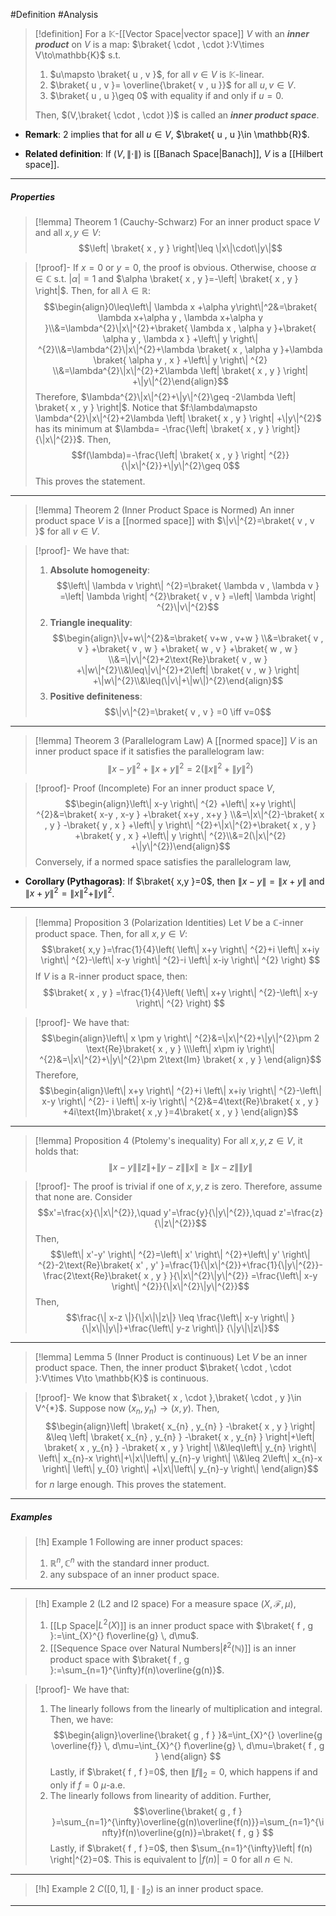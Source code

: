 #Definition #Analysis 
> [!definition]
> For a $\mathbb{K}$-[[Vector Space|vector space]] $V$ with an ***inner product*** on $V$ is a map: $\braket{ \cdot , \cdot }:V\times V\to\mathbb{K}$ s.t. 
> 1. $u\mapsto \braket{ u , v }$, for all $v\in V$ is $\mathbb{K}$-linear.
> 2. $\braket{ u , v }= \overline{\braket{ v , u }}$ for all $u,v\in V$.
> 3. $\braket{ u , u }\geq 0$ with equality if and only if $u=0$.
> 
> Then, $(V,\braket{ \cdot , \cdot })$ is called an ***inner product space***.

- **Remark**: 2 implies that for all $u\in V$, $\braket{ u , u }\in \mathbb{R}$. 

- **Related definition**: If $(V,\|\cdot\|)$ is [[Banach Space|Banach]], $V$ is a [[Hilbert space]].

---
##### Properties
> [!lemma] Theorem 1 (Cauchy-Schwarz)
> For an inner product space $V$ and all $x,y\in V$: $$\left| \braket{ x , y } \right|\leq \|x\|\cdot\|y\|$$

> [!proof]-
> If $x=0$ or $y=0$, the proof is obvious. Otherwise, choose $\alpha\in \mathbb{C}$ s.t. $\left| \alpha \right|=1$ and $\alpha \braket{ x , y }=-\left| \braket{ x , y } \right|$. Then, for all $\lambda\in \mathbb{R}$:$$\begin{align}0\leq\left\| \lambda x +\alpha y\right\|^2&=\braket{ \lambda x+\alpha y , \lambda x+\alpha y }\\&=\lambda^{2}\|x\|^{2}+\braket{ \lambda x , \alpha y }+\braket{ \alpha y , \lambda x } +\left\| y \right\| ^{2}\\&=\lambda^{2}\|x\|^{2}+\lambda \braket{ x , \alpha y }+\lambda \braket{ \alpha y , x } +\left\| y \right\| ^{2} \\&=\lambda^{2}\|x\|^{2}+2\lambda \left| \braket{ x , y }  \right| +\|y\|^{2}\end{align}$$Therefore, $\lambda^{2}\|x\|^{2}+\|y\|^{2}\geq -2\lambda \left| \braket{ x , y } \right|$. Notice that $f:\lambda\mapsto \lambda^{2}\|x\|^{2}+2\lambda \left| \braket{ x , y }  \right| +\|y\|^{2}$ has its minimum at $\lambda= -\frac{\left| \braket{ x , y } \right|}{\|x\|^{2}}$. Then, $$f(\lambda)=-\frac{\left| \braket{ x , y }  \right| ^{2}}{\|x\|^{2}}+\|y\|^{2}\geq 0$$This proves the statement.
---
> [!lemma] Theorem 2 (Inner Product Space is Normed)
> An inner product space $V$ is a [[normed space]] with $\|v\|^{2}=\braket{ v , v }$ for all $v\in V$.

> [!proof]-
> We have that: 
> 1. **Absolute homogeneity**:$$\left\| \lambda v \right\| ^{2}=\braket{ \lambda v , \lambda v } =\left| \lambda \right| ^{2}\braket{ v , v } =\left| \lambda \right| ^{2}\|v\|^{2}$$
> 2. **Triangle inequality**:$$\begin{align}\|v+w\|^{2}&=\braket{ v+w , v+w } \\&=\braket{ v , v } +\braket{ v , w } +\braket{ w , v } +\braket{ w , w } \\&=\|v\|^{2}+2\text{Re}\braket{ v , w } +\|w\|^{2}\\&\leq\|v\|^{2}+2\left| \braket{ v , w }  \right|  +\|w\|^{2}\\&\leq(\|v\|+\|w\|)^{2}\end{align}$$
> 3. **Positive definiteness**:$$\|v\|^{2}=\braket{ v , v } =0 \iff v=0$$
---
> [!lemma] Theorem 3 (Parallelogram Law)
> A [[normed space]] $V$ is an inner product space if it satisfies the parallelogram law: $$\left\| x-y \right\| ^{2}+\left\| x+y \right\| ^{2}=2(\|x\|^{2}+\left\| y \right\| ^{2})$$

> [!proof]- Proof (Incomplete)
> For an inner product space $V$, 
> $$\begin{align}\left\| x-y \right\| ^{2} +\left\| x+y \right\| ^{2}&=\braket{ x-y , x-y } +\braket{ x+y , x+y } \\&=\|x\|^{2}-\braket{ x , y } -\braket{ y , x } +\left\| y \right\| ^{2}+\|x\|^{2}+\braket{ x , y } +\braket{ y , x } +\left\| y \right\| ^{2}\\&=2(\|x\|^{2} +\|y\|^{2})\end{align}$$
> Conversely, if a normed space satisfies the parallelogram law, 
> $$$$
- **Corollary (Pythagoras)**: If $\braket{ x,y  }=0$, then $\|x-y\|=\|x+y\|$ and $\|x+y\|^{2}=\|x\|^{2}+\|y\|^{2}$.
---
> [!lemma] Proposition 3 (Polarization Identities)
> Let $V$ be a $\mathbb{C}$-inner product space. Then, for all $x,y\in V:$$$\braket{ x,y  }=\frac{1}{4}\left( \left\| x+y \right\| ^{2}+i \left\| x+iy \right\| ^{2}-\left\| x-y \right\| ^{2}-i \left\| x-iy \right\| ^{2} \right)  $$If $V$ is a $\mathbb{R}$-inner product  space, then: $$\braket{ x , y } =\frac{1}{4}\left( \left\| x+y \right\| ^{2}-\left\| x-y \right\| ^{2} \right) $$

> [!proof]-
> We have that: $$\begin{align}\left\| x \pm y \right\| ^{2}&=\|x\|^{2}+\|y\|^{2}\pm 2 \text{Re}\braket{ x , y } \\\left\| x\pm iy \right\| ^{2}&=\|x\|^{2}+\|y\|^{2}\pm 2\text{Im} \braket{ x , y } \end{align}$$Therefore, $$\begin{align}\left\| x+y \right\| ^{2}+i \left\| x+iy \right\| ^{2}-\left\| x-y \right\| ^{2}- i \left\| x-iy \right\| ^{2}&=4\text{Re}\braket{ x , y } +4i\text{Im}\braket{ x ,y  }=4\braket{ x , y }  \end{align}$$
---
> [!lemma] Proposition 4 (Ptolemy's inequality)
> For all $x,y,z\in V$, it holds that: $$\left\| x-y \right\|\|z\|+\|y-z\|\|x\| \geq \|x-z\|\|y\|$$

> [!proof]-
> The proof is trivial if one of $x,y,z$ is zero. Therefore, assume that none are. Consider $$x'=\frac{x}{\|x\|^{2}},\quad y'=\frac{y}{\|y\|^{2}},\quad z'=\frac{z}{\|z\|^{2}}$$Then, $$\left\| x'-y' \right\| ^{2}=\left\| x' \right\| ^{2}+\left\| y' \right\| ^{2}-2\text{Re}\braket{ x' , y' }=\frac{1}{\|x\|^{2}}+\frac{1}{\|y\|^{2}}-\frac{2\text{Re}\braket{ x , y } }{\|x\|^{2}\|y\|^{2}} =\frac{\left\| x-y \right\| ^{2}}{\|x\|^{2}\|y\|^{2}}$$Then, $$\frac{\| x-z \|}{\|x\|\|z\|} \leq \frac{\left\| x-y \right\| }{\|x\|\|y\|}+\frac{\left\| y-z \right\|} {\|y\|\|z\|}$$
---
> [!lemma] Lemma 5 (Inner Product is continuous)
> Let $V$ be an inner product space. Then, the inner product $\braket{ \cdot , \cdot }:V\times V\to \mathbb{K}$ is continuous.

> [!proof]-
> We know that $\braket{ x , \cdot },\braket{ \cdot , y }\in V^{*}$. Suppose now $(x_{n},y_{n})\to (x,y)$. Then, $$\begin{align}\left| \braket{ x_{n} , y_{n} } -\braket{ x , y }  \right| &\leq \left| \braket{ x_{n} , y_{n} } -\braket{ x , y_{n} }  \right|+\left| \braket{ x , y_{n} } -\braket{ x , y }  \right| \\&\leq\left\| y_{n} \right\| \left\| x_{n}-x \right\|+\|x\|\left\| y_{n}-y \right\|  \\&\leq 2\left\| x_{n}-x \right\| \left\| y_{0} \right\|  +\|x\|\left\| y_{n}-y \right\| \end{align}$$for $n$ large enough. This proves the statement.
---
##### Examples

> [!h] Example 1
> Following are inner product spaces:
> 1. $\mathbb{R}^n,\mathbb{C}^n$ with the standard inner product.
> 2. any subspace of an inner product space.
---
> [!h] Example 2 (L2 and l2 space)
> For a measure space $(X,\mathcal{F},\mu)$,
> 1. [[Lp Space|$L^2(X)$]] is an inner product space with $\braket{ f , g }:=\int_{X}^{} f\overline{g} \, d\mu$.
> 2. [[Sequence Space over Natural Numbers|$\ell^2(\mathbb{N})$]] is an inner product space with $\braket{ f , g }:=\sum_{n=1}^{\infty}f(n)\overline{g(n)}$.

> [!proof]-
> We have that: 
> 1. The linearly follows from the linearly of multiplication and integral. Then, we have: $$\begin{align}\overline{\braket{ g , f } }&=\int_{X}^{} \overline{g \overline{f}} \, d\mu=\int_{X}^{} f\overline{g} \, d\mu=\braket{ f , g }   \end{align} $$Lastly, if $\braket{ f , f }=0$, then $\|f\|_{2}=0$, which happens if and only if $f=0$ $\mu$-a.e.
> 2. The linearly follows from linearity of addition. Further, $$\overline{\braket{ g , f } }=\sum_{n=1}^{\infty}\overline{g(n)\overline{f(n)}}=\sum_{n=1}^{\infty}f(n)\overline{g(n)}=\braket{ f , g } $$Lastly, if $\braket{ f , f }=0$, then $\sum_{n=1}^{\infty}\left| f(n) \right|^{2}=0$. This is equivalent to $\left| f(n) \right|=0$ for all $n\in \mathbb{N}$.
---
> [!h] Example 2
> $C([0,1],\|\cdot\|_{2})$  is an inner product space.
---

